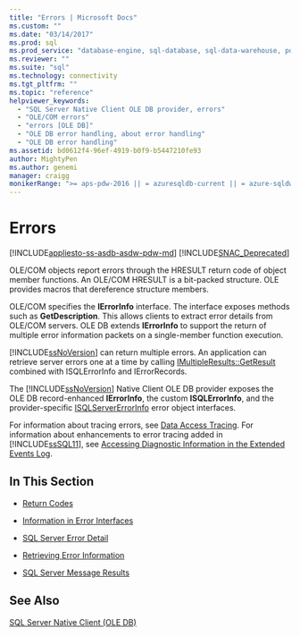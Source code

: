 ```yaml
---
title: "Errors | Microsoft Docs"
ms.custom: ""
ms.date: "03/14/2017"
ms.prod: sql
ms.prod_service: "database-engine, sql-database, sql-data-warehouse, pdw"
ms.reviewer: ""
ms.suite: "sql"
ms.technology: connectivity
ms.tgt_pltfrm: ""
ms.topic: "reference"
helpviewer_keywords: 
  - "SQL Server Native Client OLE DB provider, errors"
  - "OLE/COM errors"
  - "errors [OLE DB]"
  - "OLE DB error handling, about error handling"
  - "OLE DB error handling"
ms.assetid: bd0612f4-96ef-4919-b0f9-b5447210fe93
author: MightyPen
ms.author: genemi
manager: craigg
monikerRange: ">= aps-pdw-2016 || = azuresqldb-current || = azure-sqldw-latest || >= sql-server-2016 || = sqlallproducts-allversions"
---
```

# Errors
[!INCLUDE[appliesto-ss-asdb-asdw-pdw-md](../../includes/appliesto-ss-asdb-asdw-pdw-md.md)]
[!INCLUDE[SNAC_Deprecated](../../includes/snac-deprecated.md)]

  OLE/COM objects report errors through the HRESULT return code of object member functions. An OLE/COM HRESULT is a bit-packed structure. OLE provides macros that dereference structure members.  
  
 OLE/COM specifies the **IErrorInfo** interface. The interface exposes methods such as **GetDescription**. This allows clients to extract error details from OLE/COM servers. OLE DB extends **IErrorInfo** to support the return of multiple error information packets on a single-member function execution.  
  
 [!INCLUDE[ssNoVersion](../../includes/ssnoversion-md.md)] can return multiple errors. An application can retrieve server errors one at a time by calling [IMultipleResults::GetResult](http://go.microsoft.com/fwlink/?LinkId=129630) combined with ISQLErrorInfo and IErrorRecords.  
  
 The [!INCLUDE[ssNoVersion](../../includes/ssnoversion-md.md)] Native Client OLE DB provider exposes the OLE DB record-enhanced **IErrorInfo**, the custom **ISQLErrorInfo**, and the provider-specific [ISQLServerErrorInfo](http://msdn.microsoft.com/library/a8323b5c-686a-4235-a8d2-bda43617b3a1) error object interfaces.  
  
 For information about tracing errors, see [Data Access Tracing](http://go.microsoft.com/fwlink/?LinkId=125805). For information about enhancements to error tracing added in [!INCLUDE[ssSQL11](../../includes/sssql11-md.md)], see [Accessing Diagnostic Information in the Extended Events Log](../../relational-databases/native-client/features/accessing-diagnostic-information-in-the-extended-events-log.md).  
  
## In This Section  
  
-   [Return Codes](../../relational-databases/native-client-ole-db-errors/return-codes.md)  
  
-   [Information in Error Interfaces](../../relational-databases/native-client-ole-db-errors/information-in-error-interfaces.md)  
  
-   [SQL Server Error Detail](../../relational-databases/native-client-ole-db-errors/sql-server-error-detail.md)  
  
-   [Retrieving Error Information](../../relational-databases/native-client-ole-db-errors/retrieving-error-information.md)  
  
-   [SQL Server Message Results](../../relational-databases/native-client-ole-db-errors/sql-server-message-results.md)  
  
## See Also  
 [SQL Server Native Client &#40;OLE DB&#41;](../../relational-databases/native-client/ole-db/sql-server-native-client-ole-db.md)  
  
  
